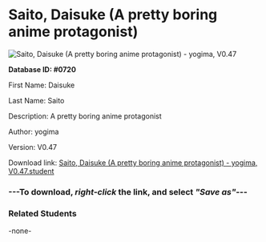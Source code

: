 # Saito, Daisuke (A pretty boring anime protagonist)

<img src="Files/Saito, Daisuke (A pretty boring anime protagonist).png" title="Saito, Daisuke (A pretty boring anime protagonist) - yogima, V0.47">

**Database ID: #0720**

First Name: Daisuke

Last Name: Saito

Description: A pretty boring anime protagonist

Author: yogima

Version: V0.47

Download link: <a href="https://raw.githubusercontent.com/Arbiter1223/Daigaku-Gurashi-Custom-Students/master/Files/Student Files/Saito%2C%20Daisuke%20(A%20pretty%20boring%20anime%20protagonist)%20-%20yogima%2C%20V0.47.student">Saito, Daisuke (A pretty boring anime protagonist) - yogima, V0.47.student</a>

### ---**To download, _right-click_ the link, and select _"Save as"_**---

### Related Students

-none-
